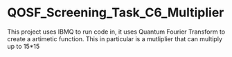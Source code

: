 # QOSF_Screening_Task_C6_Multiplier
This project uses IBMQ to run code in, it uses Quantum Fourier Transform to create a artimetic function. This in particular is a mutliplier that can multiply up to 15*15
